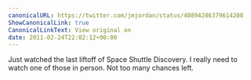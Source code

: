```yaml
---
canonicalURL: https://twitter.com/jmjordan/status/40894286379614208
ShowCanonicalLink: true
CanonicalLinkText: View original on
date: 2011-02-24T22:02:12+00:00
---
```

Just watched the last liftoff of Space Shuttle Discovery. I really need to watch one of those in person. Not too many chances left.